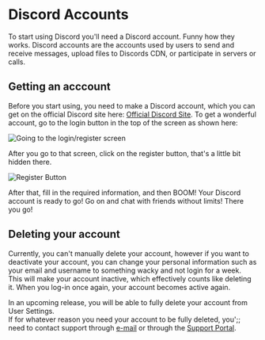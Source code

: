 # Discord Accounts
To start using Discord you'll need a Discord account. Funny how they works. Discord accounts are the accounts used by users to send and receive messages, upload files to Discords CDN, or participate in servers or calls.

## Getting an acccount
Before you start using, you need to make a Discord account, which you can get on the official Discord site here:
[Official Discord Site](https://www.discordapp.com). To get a wonderful account, go to the login button in the top of the
screen as shown here:

![Going to the login/register screen](https://cdn.discordapp.com/attachments/328217116924837889/356439711977439234/image.jpg)

After you go to that screen, click on the register button, that's a little bit hidden there.

![Register Button](https://cdn.discordapp.com/attachments/328217116924837889/356439652678500362/image.jpg)

After that, fill in the required information, and then BOOM! Your Discord account is ready to go! Go on and chat with friends
without limits! There you go!

## Deleting your account
Currently, you can't manually delete your account, however if you want to deactivate your account, you can change your personal information such as your email and username to something wacky and not login for a week.  
This will make your account inactive, which effectively counts like deleting it. When you log-in once again, your account becomes active again.

In an upcoming release, you will be able to fully delete your account from User Settings.  
If for whatever reason you need your account to be fully deleted, you';; need to contact support through [e-mail](mailto:support@discordapp.com) or through the [Support Portal](https://support.discordapp.com).
